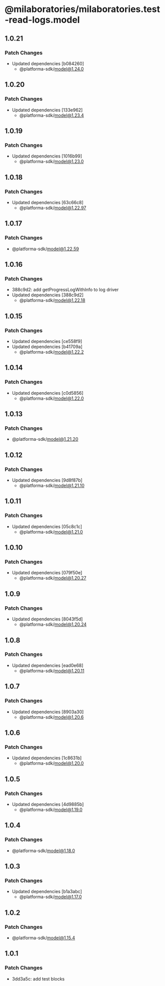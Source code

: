 # @milaboratories/milaboratories.test-read-logs.model

## 1.0.21

### Patch Changes

- Updated dependencies [b084260]
  - @platforma-sdk/model@1.24.0

## 1.0.20

### Patch Changes

- Updated dependencies [133e962]
  - @platforma-sdk/model@1.23.4

## 1.0.19

### Patch Changes

- Updated dependencies [1016b99]
  - @platforma-sdk/model@1.23.0

## 1.0.18

### Patch Changes

- Updated dependencies [63c66c8]
  - @platforma-sdk/model@1.22.97

## 1.0.17

### Patch Changes

- @platforma-sdk/model@1.22.59

## 1.0.16

### Patch Changes

- 388c9d2: add getProgressLogWithInfo to log driver
- Updated dependencies [388c9d2]
  - @platforma-sdk/model@1.22.18

## 1.0.15

### Patch Changes

- Updated dependencies [ce558f9]
- Updated dependencies [b41709a]
  - @platforma-sdk/model@1.22.2

## 1.0.14

### Patch Changes

- Updated dependencies [c0d5856]
  - @platforma-sdk/model@1.22.0

## 1.0.13

### Patch Changes

- @platforma-sdk/model@1.21.20

## 1.0.12

### Patch Changes

- Updated dependencies [9d8f87b]
  - @platforma-sdk/model@1.21.10

## 1.0.11

### Patch Changes

- Updated dependencies [05c8c1c]
  - @platforma-sdk/model@1.21.0

## 1.0.10

### Patch Changes

- Updated dependencies [079f50e]
  - @platforma-sdk/model@1.20.27

## 1.0.9

### Patch Changes

- Updated dependencies [8043f5d]
  - @platforma-sdk/model@1.20.24

## 1.0.8

### Patch Changes

- Updated dependencies [ead0e68]
  - @platforma-sdk/model@1.20.11

## 1.0.7

### Patch Changes

- Updated dependencies [8903a30]
  - @platforma-sdk/model@1.20.6

## 1.0.6

### Patch Changes

- Updated dependencies [1c8631b]
  - @platforma-sdk/model@1.20.0

## 1.0.5

### Patch Changes

- Updated dependencies [4d9885b]
  - @platforma-sdk/model@1.19.0

## 1.0.4

### Patch Changes

- @platforma-sdk/model@1.18.0

## 1.0.3

### Patch Changes

- Updated dependencies [b1a3abc]
  - @platforma-sdk/model@1.17.0

## 1.0.2

### Patch Changes

- @platforma-sdk/model@1.15.4

## 1.0.1

### Patch Changes

- 3dd3a5c: add test blocks
